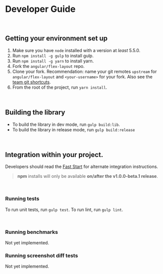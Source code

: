 # Developer Guide 

<br/>

## Getting your environment set up

1. Make sure you have `node` installed with a version at _least_ 5.5.0.
2. Run `npm install -g gulp` to install gulp.
3. Run `npm install -g yarn` to install yarn.
3. Fork the `angular/flex-layout` repo. 
4. Clone your fork. 
   Recommendation: name your git remotes `upstream` for `angular/flex-layout`
   and `<your-username>` for your fork. Also see the [team git shortcuts](https://github.com/angular/flex-layout/wiki/Team-git----bash-shortcuts).
5. From the root of the project, run `yarn install`.

<br/>

## Building the library

*  To build the library in dev mode, run `gulp build:lib`.
*  To build the library in release mode, run `gulp build:release`

<br/>

## Integration within your project.

Developers should read the [Fast Start](https://github.com/angular/flex-layout#fast-start) for alternate integration instructions.

> **npm** installs will only be available **on/after the v1.0.0-beta.1 release**. 

<br/>

### Running tests

To run unit tests, run `gulp test`.
To run lint, run `gulp lint`.

<br/>

### Running benchmarks
Not yet implemented.

### Running screenshot diff tests
Not yet implemented.
